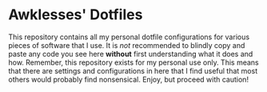 <!--
SPDX-FileCopyrightText: 2023-2024 Jason Pena <jasonpena@awkless.com>
SPDX-License-Identifier: MIT
-->

# Awklesses' Dotfiles

This repository contains all my personal dotfile configurations for various
pieces of software that I use. It is _not_ recommended to blindly copy and paste
any code you see here __without__ first understanding what it does and how.
Remember, this repository exists for my personal use only. This means that
there are settings and configurations in here that I find useful that most
others would probably find nonsensical. Enjoy, but proceed with caution!
